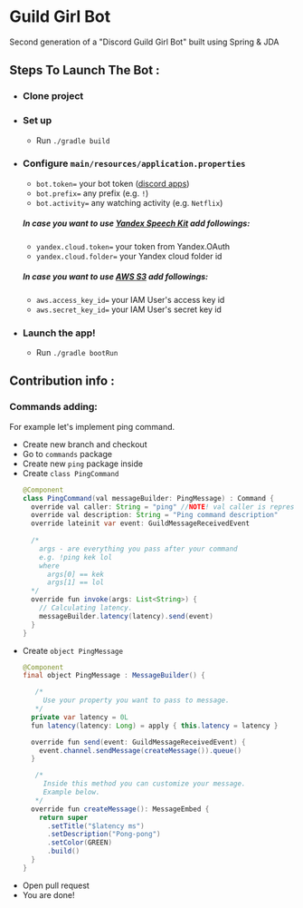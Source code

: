 # Guild Girl Bot
Second generation of a "Discord Guild Girl Bot" built using Spring & JDA

## Steps To Launch The Bot :

- ### Clone project

- ### Set up
   - Run `./gradle build`

- ### Configure `main/resources/application.properties`
   -  `bot.token=` your bot token ([discord apps](https://discord.com/developers/applications))  
   -  `bot.prefix=`  any prefix (e.g. `!`)  
   -  `bot.activity=`  any watching activity (e.g. `Netflix`)  
   
   ##### _In case  you want to use [Yandex Speech Kit](https://cloud.yandex.com/en-ru/services/speechkit) add followings:_  
   - `yandex.cloud.token=`  your token from Yandex.OAuth
   - `yandex.cloud.folder=`  your Yandex cloud folder id

  ##### _In case  you want to use [AWS S3](https://aws.amazon.com/s3/) add followings:_
    -  `aws.access_key_id=`  your IAM User's access key id
    -  `aws.secret_key_id=`  your IAM User's secret key id
   
- ### Launch the app!
   - Run `./gradle bootRun`
   
   
   
## Contribution info :

### Commands adding:  
 
For example let's implement ping command.

   - Create new branch and checkout
   - Go to `commands` package
   - Create new `ping` package inside
   - Create `class PingCommand`
      ```java
      @Component
      class PingCommand(val messageBuilder: PingMessage) : Command {
        override val caller: String = "ping" //NOTE! val caller is representing how will you call command (e.g. !ping)
        override val description: String = "Ping command description"
        override lateinit var event: GuildMessageReceivedEvent
        
        /*
          args - are everything you pass after your command
          e.g. !ping kek lol
          where 
            args[0] == kek
            args[1] == lol
        */
        override fun invoke(args: List<String>) {
          // Calculating latency.
          messageBuilder.latency(latency).send(event)
        }
      }
      ```
   - Create `object PingMessage`
      ```java
      @Component
      final object PingMessage : MessageBuilder() {

         /*
           Use your property you want to pass to message.
         */
        private var latency = 0L
        fun latency(latency: Long) = apply { this.latency = latency }

        override fun send(event: GuildMessageReceivedEvent) {
          event.channel.sendMessage(createMessage()).queue()
        }

         /*
           Inside this method you can customize your message.
           Example below.
         */
        override fun createMessage(): MessageEmbed {
          return super
            .setTitle("$latency ms")
            .setDescription("Pong-pong")
            .setColor(GREEN)
            .build()
        }
      }
      ```
   - Open pull request
   - You are done!  
     

